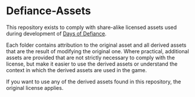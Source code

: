 # Defiance-Assets

This repository exists to comply with share-alike licensed assets used during
development of [Days of Defiance](https://defiance.robopoets.com).

Each folder contains attribution to the original asset and all derived assets
that are the result of modifying the original one. Where practical, additional
assets are provided that are not strictly necessary to comply with the license,
but make it easier to use the derived assets or understand the context in which
the derived assets are used in the game.

If you want to use any of the derived assets found in this repository, the
original license applies.
